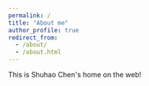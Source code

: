 ```yaml
---
permalink: /
title: "About me"
author_profile: true
redirect_from: 
  - /about/
  - /about.html
---
```


This is Shuhao Chen's home on the web!
